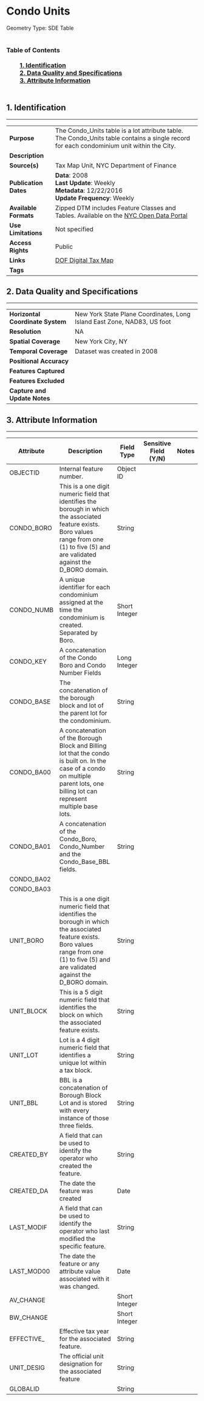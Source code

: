 # Condo Units
Geometry Type: SDE Table<br><br>

### Table of Contents<br><br>&nbsp;&nbsp;&nbsp;&nbsp;&nbsp;&nbsp;&nbsp;&nbsp;&nbsp;[**1. Identification**](#1-identification)<br>&nbsp;&nbsp;&nbsp;&nbsp;&nbsp;&nbsp;&nbsp;&nbsp;&nbsp;[**2. Data Quality and Specifications**](#2-data-quality-and-specifications)<br>&nbsp;&nbsp;&nbsp;&nbsp;&nbsp;&nbsp;&nbsp;&nbsp;&nbsp;[**3. Attribute Information**](#3-attribute-information)<br><br>
## 1. Identification
---------------------------------------------
|     |     |
| --- | --- |
**Purpose** |The Condo_Units table is a lot attribute table. The Condo_Units table contains a single record for each condominium unit within the City.
**Description** |
**Source(s)** |Tax Map Unit, NYC Department of Finance
**Publication Dates** |**Data**: 2008<br>**Last Update**: Weekly<br>**Metadata**: 12/22/2016<br>**Update Frequency**: Weekly
**Available Formats** |Zipped DTM includes Feature Classes and Tables. Available on the [NYC Open Data Portal](https://data.cityofnewyork.us/Housing-Development/Department-of-Finance-Digital-Tax-Map/smk3-tmxj)
**Use Limitations** |Not specified
**Access Rights** |Public
**Links** |[DOF Digital Tax Map](http://gis.nyc.gov/taxmap/map.htm)
**Tags** |
## 2. Data Quality and Specifications
---------------------------------------------
|     |     |
| --- | --- |
**Horizontal Coordinate System** |New York State Plane Coordinates, Long Island East Zone, NAD83, US foot
**Resolution** |NA
**Spatial Coverage** |New York City, NY
**Temporal Coverage** |Dataset was created in 2008
**Positional Accuracy** |
**Features Captured** |
**Features Excluded** |
**Capture and Update Notes** |
## 3. Attribute Information
---------------------------------------------
| Attribute | Description | Field Type | Sensitive Field (Y/N) | Notes| 
|------------ | ------------- | -------- | ----------- | ----------|
| OBJECTID | Internal feature number. | Object ID | 
| CONDO_BORO | This is a one digit numeric field that identifies the borough in which the associated feature exists. Boro values range from one (1) to five (5) and are validated against the D_BORO domain.  | String | 
| CONDO_NUMB | A unique identifier for each condominium assigned at the time the condominium is created. Separated by Boro.  | Short Integer | 
| CONDO_KEY | A concatenation of the Condo Boro and Condo Number Fields  | Long Integer | 
| CONDO_BASE | The concatenation of the borough block and lot of the parent lot for the condominium. | String | 
| CONDO_BA00 | A concatenation of the Borough Block and Billing lot that the condo is built on. In the case of a condo on multiple parent lots, one billing lot can represent multiple base lots.  | String | 
| CONDO_BA01 | A concatenation of the Condo_Boro, Condo_Number and the Condo_Base_BBL fields. | String | 
| CONDO_BA02 |  |  | 
| CONDO_BA03 |  |  | 
| UNIT_BORO | This is a one digit numeric field that identifies the borough in which the associated feature exists. Boro values range from one (1) to five (5) and are validated against the D_BORO domain. | String | 
| UNIT_BLOCK | This is a 5 digit numeric field that identifies the block on which the associated feature exists. | String | 
| UNIT_LOT | Lot is a 4 digit numeric field that identifies a unique lot within a tax block.  | String | 
| UNIT_BBL | BBL is a concatenation of Borough Block Lot and is stored with every instance of those three fields.  | String | 
| CREATED_BY | A field that can be used to identify the operator who created the feature. | String | 
| CREATED_DA | The date the feature was created | Date | 
| LAST_MODIF | A field that can be used to identify the operator who last modified the specific feature. | String | 
| LAST_MOD00 | The date the feature or any attribute value associated with it was changed. | Date | 
| AV_CHANGE |  | Short Integer | 
| BW_CHANGE |  | Short Integer | 
| EFFECTIVE_ | Effective tax year for the associated feature.  | String | 
| UNIT_DESIG | The official unit designation for the associated feature | String | 
| GLOBALID | | String |
